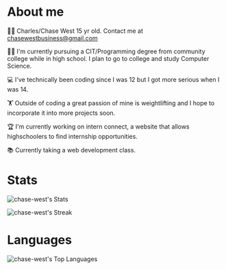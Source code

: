 # About me
🙋‍♂️ Charles/Chase West 15 yr old. Contact me at chasewestbusiness@gmail.com

👨‍🎓 I'm currently pursuing a CIT/Programming degree from community college
while in high school. I plan to go to college and study Computer Science. 

💻 I've technically been coding since I was 12 but
I got more serious when I was 14. 

🏋️ Outside of coding a great passion of mine is weightlifting
and I hope to incorporate it into more projects soon.

🏆 I'm currently working on intern connect, a website that allows highschoolers to find internship opportunities. 

📚 Currently taking a web development class. 

# Stats 

![chase-west's Stats](https://github-readme-stats.vercel.app/api?username=chase-west&theme=vue-dark&show_icons=true&hide_border=true&count_private=true)


![chase-west's Streak](https://github-readme-streak-stats.herokuapp.com/?user=chase-west&theme=vue-dark&hide_border=true)

# Languages 
![chase-west's Top Languages](https://github-readme-stats.vercel.app/api/top-langs/?username=chase-west&theme=vue-dark&show_icons=true&hide_border=true&layout=compact)



